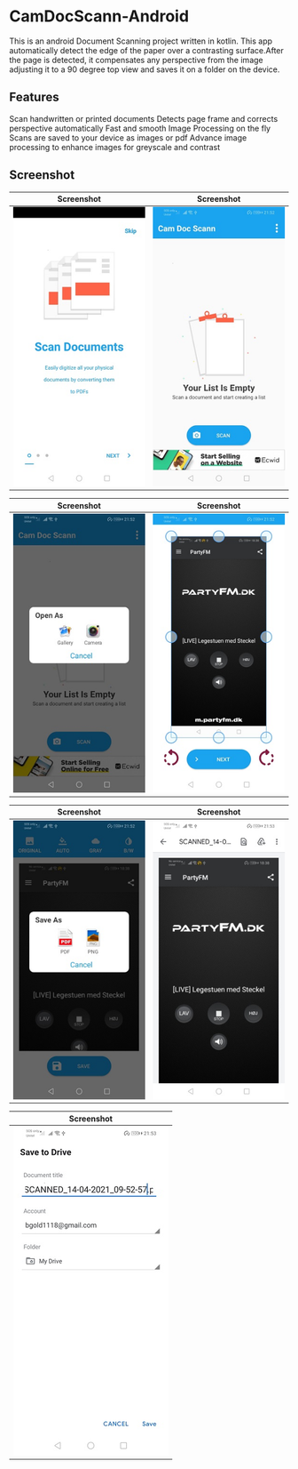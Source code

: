 # CamDocScann-Android

This is an android Document Scanning project written in kotlin.
This app automatically detect the edge of the paper over a contrasting surface.After the page is detected, it compensates any perspective from the image adjusting it to a 90 degree top view and saves it on a folder on the device.

## Features

Scan handwritten or printed documents
Detects page frame and corrects perspective automatically
Fast and smooth Image Processing on the fly
Scans are saved to your device as images or pdf
Advance image processing to enhance images for greyscale and contrast

## Screenshot

|                Screenshot               | Screenshot |
|:---------------------------------------:|:-------------------------------------:|
| ![screenshot](screens/screen_1.jpg)   | ![screenshot](screens/screen_2.jpg)     |

|                Screenshot               | Screenshot |
|:---------------------------------------:|:-------------------------------------:|
| ![screenshot](screens/screen_3.jpg)   | ![screenshot](screens/screen_4.jpg)     |

|                Screenshot               | Screenshot |
|:---------------------------------------:|:-------------------------------------:|
| ![screenshot](screens/screen_5.jpg)   | ![screenshot](screens/screen_6.jpg)     |

|                Screenshot               | 
|:---------------------------------------:|
| ![screenshot](screens/screen_7.jpg)   |  
